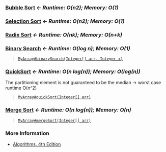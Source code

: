 ### [Bubble Sort](https://en.wikipedia.org/wiki/Bubble_sort) *&larr; Runtime: O(n2); Memory: O(1)*

### [Selection Sort](https://en.wikipedia.org/wiki/Selection_sort) *&larr; Runtime: O(n2); Memory: O(1)*

### [Radix Sort](https://en.wikipedia.org/wiki/Radix_sort) *&larr; Runtime: O(nk); Memory: O(n+k)*

### [Binary Search](https://en.wikipedia.org/wiki/Binary_search_algorithm) *&larr; Runtime: O(log n); Memory: O(1)*
>[`MyArray#binarySearch(Integer[] arr, Integer x)`](./src/main/java/MyArray.java#L2-L24)

### [QuickSort](https://en.wikipedia.org/wiki/Quicksort) *&larr; Runtime: O(n log(n)); Memory: O(log(n))*
The partitioning element is not guaranteed to be the median &rarr; worst case runtime O(n^2)
>[`MyArray#quickSort(Integer[] arr)`](./src/main/java/MyArray.java#L25-L60)

### [Merge Sort](https://en.wikipedia.org/wiki/Merge_sort) *&larr; Runtime: O(n log(n)); Memory: O(n)*
>[`MyArray#mergeSort(Integer[] arr)`](./src/main/java/MyArray.java#L61-L96)

### More Information
- [Algorithms, 4th Edition](https://algs4.cs.princeton.edu/home/)
